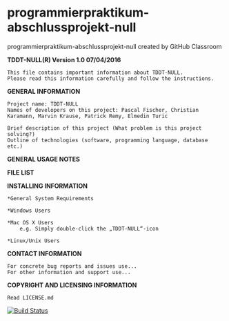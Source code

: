 # programmierpraktikum-abschlussprojekt-null
programmierpraktikum-abschlussprojekt-null created by GitHub Classroom

**TDDT-NULL(R) Version 1.0 07/04/2016**

    This file contains important information about TDDT-NULL. 
    Please read this information carefully and follow the instructions.


**GENERAL INFORMATION**

    Project name: TDDT-NULL
    Names of developers on this project: Pascal Fischer, Christian Karamann, Marvin Krause, Patrick Remy, Elmedin Turic

    Brief description of this project (What problem is this project solving?)
    Outline of technologies (software, programming language, database etc.)


**GENERAL USAGE NOTES**



**FILE LIST**



**INSTALLING INFORMATION**

    *General System Requirements

    *Windows Users

    *Mac OS X Users
        e.g. Simply double-click the „TDDT-NULL“-icon

    *Linux/Unix Users


**CONTACT INFORMATION**

    For concrete bug reports and issues use...
    For other information and support use...


**COPYRIGHT AND LICENSING INFORMATION**

    Read LICENSE.md

[![Build Status](https://travis-ci.org/ProPra16/programmierpraktikum-abschlussprojekt-null.svg?branch=master)](https://travis-ci.org/ProPra16/programmierpraktikum-abschlussprojekt-null)
